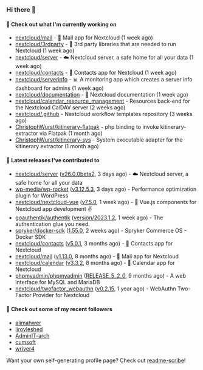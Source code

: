 ### Hi there 👋

#### 👷 Check out what I'm currently working on

- [nextcloud/mail](https://github.com/nextcloud/mail) - 💌 Mail app for Nextcloud (1 week ago)
- [nextcloud/3rdparty](https://github.com/nextcloud/3rdparty) - :battery: 3rd party libraries that are needed to run Nextcloud (1 week ago)
- [nextcloud/server](https://github.com/nextcloud/server) - ☁️ Nextcloud server, a safe home for all your data (1 week ago)
- [nextcloud/contacts](https://github.com/nextcloud/contacts) - 📇 Contacts app for Nextcloud (1 week ago)
- [nextcloud/serverinfo](https://github.com/nextcloud/serverinfo) - 📊 A monitoring app which creates a server info dashboard for admins (1 week ago)
- [nextcloud/documentation](https://github.com/nextcloud/documentation) - 📘 Nextcloud documentation (1 week ago)
- [nextcloud/calendar_resource_management](https://github.com/nextcloud/calendar_resource_management) - Resources back-end for the Nextcloud CalDAV server (2 weeks ago)
- [nextcloud/.github](https://github.com/nextcloud/.github) - Nextcloud workflow templates repository (3 weeks ago)
- [ChristophWurst/kitinerary-flatpak](https://github.com/ChristophWurst/kitinerary-flatpak) - php binding to invoke kitinerary-extractor via Flatpak (1 month ago)
- [ChristophWurst/kitinerary-sys](https://github.com/ChristophWurst/kitinerary-sys) - System executable adapter for the kitinerary extractor (1 month ago)

#### 🔭 Latest releases I've contributed to

- [nextcloud/server](https://github.com/nextcloud/server) ([v26.0.0beta2](https://github.com/nextcloud/server/releases/tag/v26.0.0beta2), 3 days ago) - ☁️ Nextcloud server, a safe home for all your data
- [wp-media/wp-rocket](https://github.com/wp-media/wp-rocket) ([v3.12.5.3](https://github.com/wp-media/wp-rocket/releases/tag/v3.12.5.3), 3 days ago) - Performance optimization plugin for WordPress
- [nextcloud/nextcloud-vue](https://github.com/nextcloud/nextcloud-vue) ([v7.5.0](https://github.com/nextcloud/nextcloud-vue/releases/tag/v7.5.0), 1 week ago) - 🍱 Vue.js components for Nextcloud app development  ✌
- [goauthentik/authentik](https://github.com/goauthentik/authentik) ([version/2023.1.2](https://github.com/goauthentik/authentik/releases/tag/version/2023.1.2), 1 week ago) - The authentication glue you need.
- [spryker/docker-sdk](https://github.com/spryker/docker-sdk) ([1.55.0](https://github.com/spryker/docker-sdk/releases/tag/1.55.0), 2 weeks ago) - Spryker Commerce OS - Docker SDK
- [nextcloud/contacts](https://github.com/nextcloud/contacts) ([v5.0.1](https://github.com/nextcloud/contacts/releases/tag/v5.0.1), 3 months ago) - 📇 Contacts app for Nextcloud
- [nextcloud/mail](https://github.com/nextcloud/mail) ([v1.13.0](https://github.com/nextcloud/mail/releases/tag/v1.13.0), 8 months ago) - 💌 Mail app for Nextcloud
- [nextcloud/calendar](https://github.com/nextcloud/calendar) ([v3.3.2](https://github.com/nextcloud/calendar/releases/tag/v3.3.2), 8 months ago) - 📆 Calendar app for Nextcloud
- [phpmyadmin/phpmyadmin](https://github.com/phpmyadmin/phpmyadmin) ([RELEASE_5_2_0](https://github.com/phpmyadmin/phpmyadmin/releases/tag/RELEASE_5_2_0), 9 months ago) - A web interface for MySQL and MariaDB
- [nextcloud/twofactor_webauthn](https://github.com/nextcloud/twofactor_webauthn) ([v0.2.15](https://github.com/nextcloud/twofactor_webauthn/releases/tag/v0.2.15), 1 year ago) - WebAuthn Two-Factor Provider for Nextcloud

#### 👯 Check out some of my recent followers

- [alimahwer](https://github.com/alimahwer)
- [liroyleshed](https://github.com/liroyleshed)
- [AdminIT-arch](https://github.com/AdminIT-arch)
- [cumsoft](https://github.com/cumsoft)
- [wriver4](https://github.com/wriver4)

Want your own self-generating profile page? Check out [readme-scribe](https://github.com/muesli/readme-scribe)!
